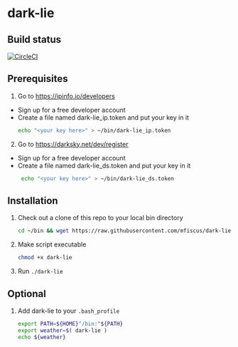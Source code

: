 # dark-lie

## Build status
[![CircleCI](https://circleci.com/gh/mfiscus/dark-lie.svg?style=svg)](https://circleci.com/gh/mfiscus/dark-lie)

## Prerequisites

1. Go to https://ipinfo.io/developers
*   Sign up for a free developer account
*   Create a file named dark-lie_ip.token and put your key in it
      ```bash
      echo "<your key here>" > ~/bin/dark-lie_ip.token
      ```

2. Go to https://darksky.net/dev/register
*    Sign up for a free developer account
*    Create a file named dark-lie_ds.token and put your key in it
       ```bash
        echo "<your key here>" > ~/bin/dark-lie_ds.token
       ```

## Installation

1. Check out a clone of this repo to your local bin directory
   ```bash
   cd ~/bin && wget https://raw.githubusercontent.com/mfiscus/dark-lie/master/dark-lie
   ```
2. Make script executable
   ```bash
   chmod +x dark-lie
   ```

3. Run `./dark-lie`

## Optional

1. Add dark-lie to your `.bash_profile`
   ```bash
   export PATH=${HOME}"/bin:"${PATH}
   export weather=$( dark-lie )
   echo ${weather}
   ```
